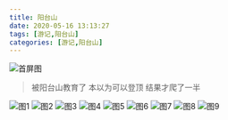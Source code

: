 ```yaml
---
title: 阳台山
date: 2020-05-16 13:13:27
tags: [游记,阳台山]
categories: [游记,阳台山]
---
```


![首屏图](https://s1.ax1x.com/2020/07/22/U7vbgP.jpg)

<!-- more -->

> 被阳台山教育了 本以为可以登顶 结果才爬了一半

![图1](https://s1.ax1x.com/2020/07/22/U7jNee.jpg)
![图2](https://s1.ax1x.com/2020/07/22/U7judJ.jpg)
![图3](https://s1.ax1x.com/2020/07/22/U7jJsO.jpg)
![图4](https://s1.ax1x.com/2020/07/22/U7jKo9.jpg)
![图5](https://s1.ax1x.com/2020/07/22/U7jnZ4.jpg)
![图6](https://s1.ax1x.com/2020/07/22/U7jQiR.jpg)
![图7](https://s1.ax1x.com/2020/07/22/U7jlJ1.jpg)
![图8](https://s1.ax1x.com/2020/07/22/U7jGQK.jpg)
![图9](https://s1.ax1x.com/2020/07/22/U7jYLD.jpg)

